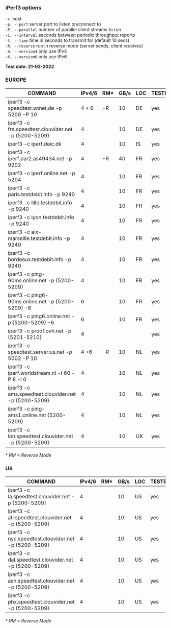 ### iPerf3 options

`-c`  host  
`-p, --port` server port to listen on/connect to  
`-P, --parallel` number of parallel client streams to run  
`-i, --interval` seconds between periodic throughput reports  
`-t, --time` time in seconds to transmit for (default 10 secs)  
`-R, --reverse` run in reverse mode (server sends, client receives)  
`-4, --version4` only use IPv4  
`-6, --version6` only use IPv6

**Test date: 21-02-2022**

### EUROPE

| **COMMAND** | **IPv4/6** | **RM*** | **GB/s** | **LOC** | **TESTED** |
| --- | --- | --- | --- | --- | --- |
| iperf3 -c speedtest.wtnet.de -p 5200 -P 10 | 4 + 6 | -R  | 10  | DE  | yes |
| iperf3 -c fra.speedtest.clouvider.net -p {5200-5209} | 4   |     | 10  | DE  | yes |
| iperf3 -c iperf.deic.dk | 4   |     | 10  | IS  | yes |
| iperf3 -c iperf.par2.as49434.net -p 9202 | 4   | -R  | 40  | FR  | yes |
| iperf3 -c iperf.online.net -p 5204 | 4   |     | 10  | FR  | yes |
| iperf3 -c paris.testdebit.info -p 9240 | 4   |     | 10  | FR  | yes |
| iperf3 -c lille.testdebit.info -p 9240 | 4   |     | 10  | FR  | yes |
| iperf3 -c lyon.testdebit.info -p 9240 | 4   |     | 10  | FR  | yes |
| iperf3 -c aix-marseille.testdebit.info -p 9240 | 4   |     | 10  | FR  | yes |
| iperf3 -c bordeaux.testdebit.info -p 9240 | 4   |     | 10  | FR  | yes |
| iperf3 -c ping-90ms.online.net -p {5200-5209} | 4   |     | 10  | FR  | yes |
| iperf3 -c ping6-90ms.online.net -p {5200-5209} -6 | 6   |     | 10  | FR  | yes |
| iperf3 -c ping6.online.net -p {5200-5209} -6 | 6   |     | 10  | FR  | yes |
| iperf3 -c proof.ovh.net -p {5201-5210} | 4   |     |     |     | yes |
| iperf3 -c speedtest.serverius.net -p 5002 -P 10 | 4 +6 | -R  | 10  | NL  | yes |
| iperf3 -c iperf.worldstream.nl -t 60 -P 8 -i 0 | 4   |     | 10  | NL  | yes |
| iperf3 -c ams.speedtest.clouvider.net -p {5200-5209} | 4   |     | 10  | NL  | yes |
| iperf3 -c ping-ams1.online.net {5200-5209} | 4   |     | 10  | NL  | yes |
| iperf3 -c lon.speedtest.clouvider.net -p {5200-5209} | 4   |     | 10  | UK  | yes |

_\* RM = Reverse Mode_

### US

| **COMMAND** | **IPv4/6** | **RM*** | **GB/s** | **LOC** | **TESTED** |
| --- | --- | --- | --- | --- | --- |
| iperf3 -c la.speedtest.clouvider.net -p {5200-5209} | 4   |     | 10  | US  | yes |
| iperf3 -c atl.speedtest.clouvider.net -p {5200-5209} | 4   |     | 10  | US  | yes |
| iperf3 -c nyc.speedtest.clouvider.net -p {5200-5209} | 4   |     | 10  | US  | yes |
| iperf3 -c dal.speedtest.clouvider.net -p {5200-5209} | 4   |     | 10  | US  | yes |
| iperf3 -c ash.speedtest.clouvider.net -p {5200-5209} | 4   |     | 10  | US  | yes |
| iperf3 -c phx.speedtest.clouvider.net -p {5200-5209} | 4   |     | 10  | US  | yes |

_\* RM = Reverse Mode_
